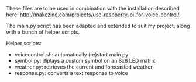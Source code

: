 These files are to be used in combination with the installation described here: http://makezine.com/projects/use-raspberry-pi-for-voice-control/

The main.py script has been adapted and extended to suit my project, along with a bunch of helper scripts.

Helper scripts:

* voicecontrol.sh: automatically (re)start main.py
* symbol.py: diplays a custom symbol on an 8x8 LED matrix
* weather.py: retrieves the current and forecasted weather
* response.py: converts a text response to voice
